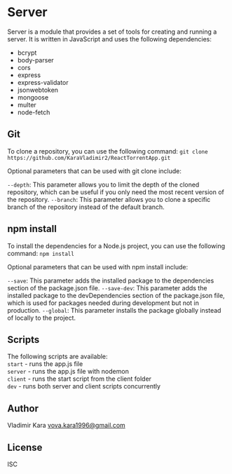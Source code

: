 # Server

Server is a module that provides a set of tools for creating and running a server. It is written in JavaScript and uses the following dependencies:

- bcrypt
- body-parser
- cors
- express
- express-validator
- jsonwebtoken
- mongoose
- multer
- node-fetch

## Git

To clone a repository, you can use the following command:
`git clone https://github.com/KaraVladimir2/ReactTorrentApp.git`

Optional parameters that can be used with git clone include:

`--depth`: This parameter allows you to limit the depth of the cloned repository, which can be useful if you only need the most recent version of the repository.
`--branch`: This parameter allows you to clone a specific branch of the repository instead of the default branch.

## npm install

To install the dependencies for a Node.js project, you can use the following command:
`npm install`

Optional parameters that can be used with npm install include:

`--save`: This parameter adds the installed package to the dependencies section of the package.json file.
`--save-dev`: This parameter adds the installed package to the devDependencies section of the package.json file, which is used for packages needed during development but not in production.
`--global`: This parameter installs the package globally instead of locally to the project.

## Scripts

The following scripts are available:  
`start` - runs the app.js file  
`server` - runs the app.js file with nodemon  
`client` - runs the start script from the client folder  
`dev` - runs both server and client scripts concurrently

## Author

Vladimir Kara <vova.kara1996@gmail.com>

## License

ISC

